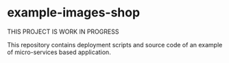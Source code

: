 # example-images-shop

THIS PROJECT IS WORK IN PROGRESS

This repository contains deployment scripts and source code of an example
of micro-services based application.
